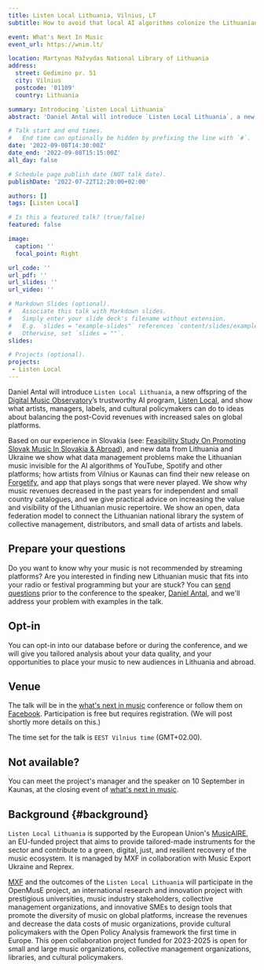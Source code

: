 ```yaml
---
title: Listen Local Lithuania, Vilnius, LT
subtitle: How to avoid that local AI algorithms colonize the Lithuanian music ecosystem

event: What's Next In Music
event_url: https://wnim.lt/

location: Martynas Mažvydas National Library of Lithuania
address:
  street: Gedimino pr. 51
  city: Vilnius
  postcode: '01109'
  country: Lithuania

summary: Introducing `Listen Local Lithuania`
abstract: 'Daniel Antal will introduce `Listen Local Lithuania`, a new offspring of the Digital Music Observatory’s trustworthy AI program, Listen Local, and show what artists, managers, labels, and cultural policymakers can do to ideas about balancing the post-Covid revenues with increased sales on global platforms.'

# Talk start and end times.
#   End time can optionally be hidden by prefixing the line with `#`.
date: '2022-09-08T14:30:00Z'
date_end: '2022-09-08T15:15:00Z'
all_day: false

# Schedule page publish date (NOT talk date).
publishDate: '2022-07-22T12:20:00+02:00'

authors: []
tags: [Listen Local]

# Is this a featured talk? (true/false)
featured: false

image:
  caption: ''
  focal_point: Right

url_code: ''
url_pdf: ''
url_slides: ''
url_video: ''

# Markdown Slides (optional).
#   Associate this talk with Markdown slides.
#   Simply enter your slide deck's filename without extension.
#   E.g. `slides = "example-slides"` references `content/slides/example-slides.md`.
#   Otherwise, set `slides = ""`.
slides:

# Projects (optional).
projects:
 - Listen Local
---
```


Daniel Antal will introduce `Listen Local Lithuania`, a new offspring of the [Digital Music Observatory](https://music.dataobservatory.eu/)’s trustworthy AI program, [Listen Local](http://listen-local.net/), and show what artists, managers, labels, and cultural policymakers can do to ideas about balancing the post-Covid revenues with increased sales on global platforms.

Based on our experience in Slovakia (see: [Feasibility Study On Promoting Slovak Music In Slovakia & Abroad](https://music.dataobservatory.eu/publication/listen_local_2020/)), and new data from Lithuania and Ukraine we show what data management problems make the Lithuanian music invisible for the AI algorithms of YouTube, Spotify and other platforms; how artists from Vilnius or Kaunas can find their new release on [Forgetify](https://dataandlyrics.com/post/2020-10-24-forgetify_pop_october/), and app that plays songs that were never played. We show why music revenues decreased in the past years for independent and small country catalogues, and we give practical advice on increasing the value and visibility of the Lithuanian music repertoire. We show an open, data federation model to connect the Lithuanian national library the system of collective management, distributors, and small data of artists and labels.

## Prepare your questions

Do you want to know why your music is not recommended by streaming platforms?  Are you interested in finding new Lithuanian music that fits into your radio or festival programming but your are stuck? You can [send questions](https://reprex.nl/#contact) prior to the conference to the speaker, [Daniel Antal](https://music.dataobservatory.eu/author/daniel-antal/), and we'll address your problem with examples in the talk. 

## Opt-in

You can opt-in into our database before or during the conference, and we will give you tailored analysis about your data quality, and your opportunities to place your music to new audiences in Lithuania and abroad.

## Venue

The talk will be in the [what's next in music](https://wnim.lt/) conference  or follow them on [Facebook](https://www.facebook.com/WhatsNextInMusic/). Participation is free but requires registration.  (We will post shortly more details on this.)

The time set for the talk is `EEST Vilnius time` (GMT+02.00).  


## Not available?

You can meet the project's manager and the speaker on 10 September in Kaunas, at the closing event of [what's next in music](https://wnim.lt/). 

## Background {#background}

`Listen Local Lithuania` is supported by the European Union's [MusicAIRE](https://musicaire.eu/), an EU-funded project that aims to provide tailored-made instruments for the sector and contribute to a green, digital, just, and resilient recovery of the music ecosystem. It is managed by MXF in collaboration with Music Export Ukraine and Reprex.

[MXF](https://music.dataobservatory.eu/author/mxf-muzikos-eksporto-fondas/) and the outcomes of the `Listen Local Lithuania` will participate in the OpenMusE project, an international research and innovation project with prestigious universities, music industry stakeholders, collective management organizations, and innovative SMEs to design tools that promote the diversity of music on global platforms, increase the revenues and decrease the data costs of music organizations, provide cultural policymakers with the Open Policy Analysis framework the first time in Europe. This open collaboration project funded for 2023-2025 is open for small and large music organizations, collective management organizations, libraries, and cultural policymakers. 
